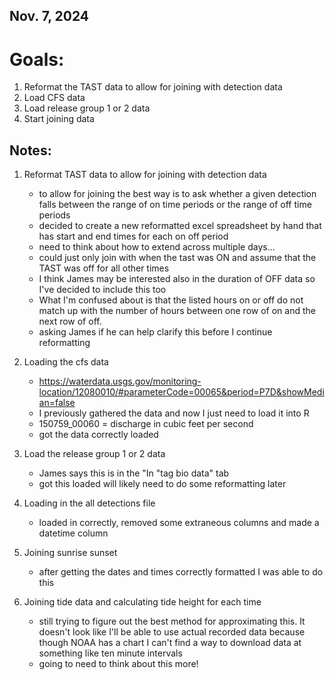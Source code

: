 ## Nov. 7, 2024 

# Goals:
1. Reformat the TAST data to allow for joining with detection data
2. Load CFS data
3. Load release group 1 or 2 data
4. Start joining data 

## Notes:
1. Reformat TAST data to allow for joining with detection data
    - to allow for joining the best way is to ask whether a given detection falls between the range of on time periods or the range of off time periods
    - decided to create a new reformatted excel spreadsheet by hand that has start and end times for each on off period
    - need to think about how to extend across multiple days...
    - could just only join with when the tast was ON and assume that the TAST was off for all other times
    - I think James may be interested also in the duration of OFF data so I've decided to include this too
    - What I'm confused about is that the listed hours on or off do not match up with the number of hours between one row of on and the next row of off.
    - asking James if he can help clarify this before I continue reformatting

2. Loading the cfs data 
    - https://waterdata.usgs.gov/monitoring-location/12080010/#parameterCode=00065&period=P7D&showMedian=false 
    - I previously gathered the data and now I just need to load it into R
    - 150759_00060 = discharge in cubic feet per second 
    - got the data correctly loaded

3. Load the release group 1 or 2 data
    - James says this is in the "In "tag bio data" tab
    - got this loaded will likely need to do some reformatting later

4. Loading in the all detections file 
    - loaded in correctly, removed some extraneous columns and made a datetime column

5. Joining sunrise sunset
    - after getting the dates and times correctly formatted I was able to do this 

6. Joining tide data and calculating tide height for each time

    - still trying to figure out the best method for approximating this. It doesn't look like I'll be able to use actual recorded data because though NOAA has a chart I can't find a way to download data at something like ten minute intervals
    - going to need to think about this more!